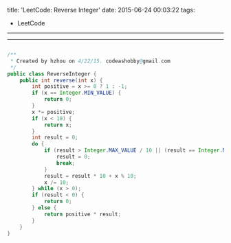 title: 'LeetCode: Reverse Integer'
date: 2015-06-24 00:03:22
tags:
 - LeetCode
---
<hr/>    

```java

/**
 * Created by hzhou on 4/22/15. codeashobby@gmail.com
 */
public class ReverseInteger {
	public int reverse(int x) {
		int positive = x >= 0 ? 1 : -1;
		if (x == Integer.MIN_VALUE) {
			return 0;
		}
		x *= positive;
		if (x < 10) {
			return x;
		}
		int result = 0;
		do {
			if (result > Integer.MAX_VALUE / 10 || (result == Integer.MAX_VALUE / 10 && x % 10 > Integer.MAX_VALUE % 10)) {
				result = 0;
				break;
			}
			result = result * 10 + x % 10;
			x /= 10;
		} while (x > 0);
		if (result < 0) {
			return 0;
		} else {
			return positive * result;
		}
	}
}
```
